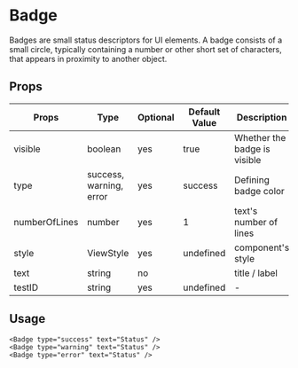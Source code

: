 # Badge

Badges are small status descriptors for UI elements. A badge consists of a small circle, typically containing a number or other short set of characters, that appears in proximity to another object.

## Props
| Props         | Type                    | Optional | Default Value | Description                  |
| ------------- | ----------------------- | -------- | ------------- | ---------------------------- |
| visible       | boolean                 | yes      | true          | Whether the badge is visible |
| type          | success, warning, error | yes      | success       | Defining badge color         |
| numberOfLines | number                  | yes      | 1             | text's number of lines       |
| style         | ViewStyle               | yes      | undefined     | component's style            |
| text          | string                  | no       |               | title / label                |
| testID        | string                  | yes      | undefined     | -                            |


## Usage

```
<Badge type="success" text="Status" />
<Badge type="warning" text="Status" />
<Badge type="error" text="Status" />
```